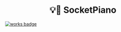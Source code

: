 <div align="center">
    <h1>💡🎹 SocketPiano</h1>
</div>

[![works badge](https://cdn.jsdelivr.net/gh/nikku/works-on-my-machine@v0.2.0/badge.svg)](https://github.com/nikku/works-on-my-machine)
